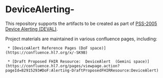 # DeviceAlerting-
This repository supports the artifacts to be created as part of [PSS-2005 Device Alerting (DEVAL)](https://jira.hl7.org/browse/PSS-2005).  

Project materials are maintained in various confluence pages, including:  

     * [DeviceAlert Reference Pages (DoF space)](https://confluence.hl7.org/x/-SK9B)  

     * [Draft Proposed FHIR Resource:  DeviceAlert  (Gemini space)](https://confluence.hl7.org/pages/viewpage.action?pageId=82915293#DoF:Alerting-DraftProposedFHIRResource:DeviceAlert) 

  
